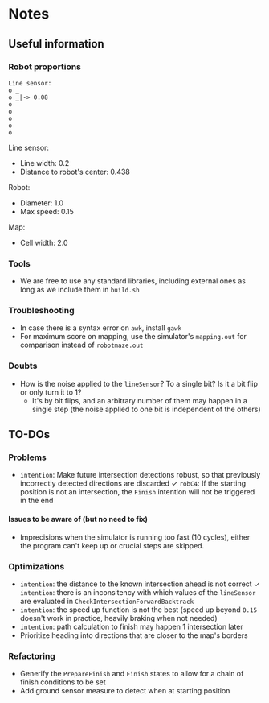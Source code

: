 # Notes

## Useful information

### Robot proportions

```
Line sensor:
o _
o _|-> 0.08
o
o
o
o
o
```

Line sensor:
- Line width: 0.2
- Distance to robot's center: 0.438

Robot:
- Diameter: 1.0
- Max speed: 0.15

Map:
- Cell width: 2.0

### Tools

- We are free to use any standard libraries, including external ones as long as we include them in `build.sh`

### Troubleshooting

- In case there is a syntax error on `awk`, install `gawk`
- For maximum score on mapping, use the simulator's `mapping.out` for comparison instead of `robotmaze.out`

### Doubts

- How is the noise applied to the `lineSensor`? To a single bit? Is it a bit flip or only turn it to 1?
  - It's by bit flips, and an arbitrary number of them may happen in a single step (the noise applied to one bit is independent of the others)

## TO-DOs

### Problems

- `intention`: Make future intersection detections robust, so that previously incorrectly detected directions are discarded
✓ `robC4`: If the starting position is not an intersection, the `Finish` intention will not be triggered in the end

#### Issues to be aware of (but no need to fix)

- Imprecisions when the simulator is running too fast (10 cycles), either the program can't keep up or crucial steps are skipped.

### Optimizations

- `intention`: the distance to the known intersection ahead is not correct
✓ `intention`: there is an inconsitency with which values of the `lineSensor` are evaluated in `CheckIntersectionForwardBacktrack`
- `intention`: the speed up function is not the best (speed up beyond `0.15` doesn't work in practice, heavily braking when not needed)
- `intention`: path calculation to finish may happen 1 intersection later
- Prioritize heading into directions that are closer to the map's borders

### Refactoring

- Generify the `PrepareFinish` and `Finish` states to allow for a chain of finish conditions to be set
- Add ground sensor measure to detect when at starting position
